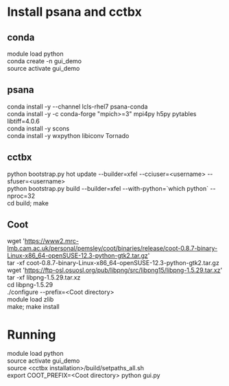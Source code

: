 # Install psana and cctbx
  ## conda
  module load python <br />
  conda create -n gui_demo <br />
  source activate gui_demo

  ## psana
  conda install -y --channel lcls-rhel7 psana-conda <br />
  conda install -y -c conda-forge "mpich>=3" mpi4py h5py pytables libtiff=4.0.6 <br />
  conda install -y scons <br />
  conda install -y wxpython libiconv Tornado <br />

  ## cctbx
  python bootstrap.py hot update --builder=xfel --cciuser=\<username\> --sfuser=\<username\> <br />
  python bootstrap.py build --builder=xfel --with-python=\`which python\` --nproc=32 <br />
  cd build; make

  ## Coot
  wget 'https://www2.mrc-lmb.cam.ac.uk/personal/pemsley/coot/binaries/release/coot-0.8.7-binary-Linux-x86_64-openSUSE-12.3-python-gtk2.tar.gz' <br />
  tar -xf coot-0.8.7-binary-Linux-x86_64-openSUSE-12.3-python-gtk2.tar.gz <br />
  wget 'https://ftp-osl.osuosl.org/pub/libpng/src/libpng15/libpng-1.5.29.tar.xz' <br />
  tar -xf libpng-1.5.29.tar.xz <br />
  cd libpng-1.5.29 <br />
  ./configure --prefix=\<Coot directory\> <br />
  module load zlib <br />
  make; make install <br />

# Running
  module load python <br />
  source activate gui_demo <br />
  source \<cctbx installation>/build/setpaths_all.sh <br />
  export COOT_PREFIX=\<Coot directory\>
  python gui.py
